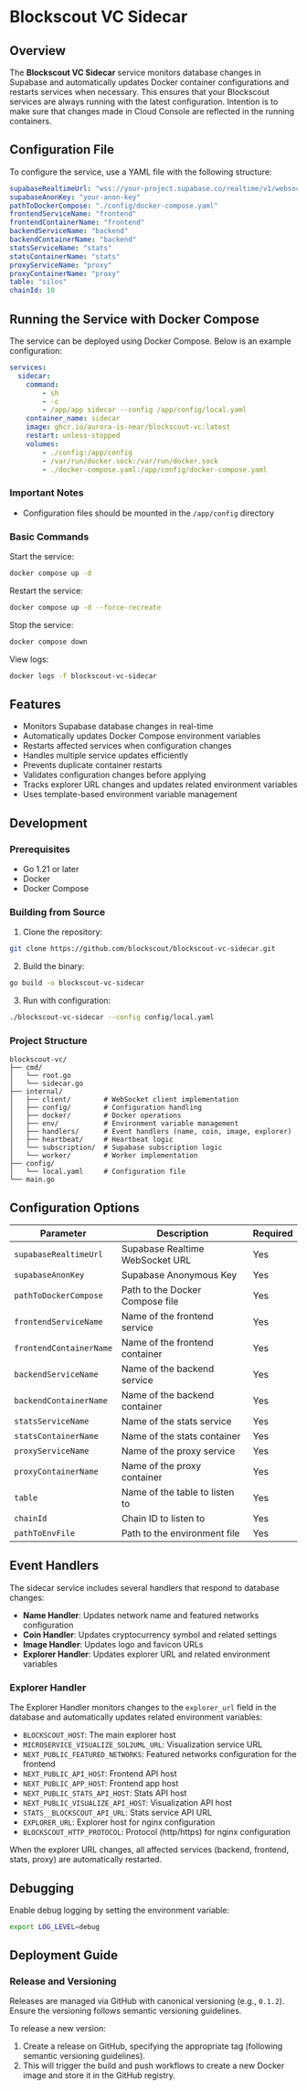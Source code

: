 # Blockscout VC Sidecar

## Overview

The **Blockscout VC Sidecar** service monitors database changes in Supabase and automatically updates Docker container configurations and restarts services when necessary. This ensures that your Blockscout services are always running with the latest configuration. Intention is to make sure that changes made in Cloud Console are reflected in the running containers.

## Configuration File

To configure the service, use a YAML file with the following structure:

```yaml
supabaseRealtimeUrl: "wss://your-project.supabase.co/realtime/v1/websocket"
supabaseAnonKey: "your-anon-key"
pathToDockerCompose: "./config/docker-compose.yaml"
frontendServiceName: "frontend"
frontendContainerName: "frontend"
backendServiceName: "backend"
backendContainerName: "backend"
statsServiceName: "stats"
statsContainerName: "stats"
proxyServiceName: "proxy"
proxyContainerName: "proxy"
table: "silos"
chainId: 10
```

## Running the Service with Docker Compose

The service can be deployed using Docker Compose. Below is an example configuration:

```yaml
services:
  sidecar:
    command:
        - sh
        - -c
        - /app/app sidecar --config /app/config/local.yaml
    container_name: sidecar
    image: ghcr.io/aurora-is-near/blockscout-vc:latest
    restart: unless-stopped
    volumes:
        - ./config:/app/config
        - /var/run/docker.sock:/var/run/docker.sock
        - ./docker-compose.yaml:/app/config/docker-compose.yaml
```

### Important Notes
- Configuration files should be mounted in the `/app/config` directory

### Basic Commands

Start the service:
```bash
docker compose up -d
```

Restart the service:
```bash
docker compose up -d --force-recreate
```

Stop the service:
```bash
docker compose down
```

View logs:
```bash
docker logs -f blockscout-vc-sidecar
```

## Features

- Monitors Supabase database changes in real-time
- Automatically updates Docker Compose environment variables
- Restarts affected services when configuration changes
- Handles multiple service updates efficiently
- Prevents duplicate container restarts
- Validates configuration changes before applying
- Tracks explorer URL changes and updates related environment variables
- Uses template-based environment variable management

## Development

### Prerequisites

- Go 1.21 or later
- Docker
- Docker Compose

### Building from Source

1. Clone the repository:
```bash
git clone https://github.com/blockscout/blockscout-vc-sidecar.git
```

2. Build the binary:
```bash
go build -o blockscout-vc-sidecar
```

3. Run with configuration:
```bash
./blockscout-vc-sidecar --config config/local.yaml
```

### Project Structure

```
blockscout-vc/
├── cmd/
│   └── root.go
│   └── sidecar.go
├── internal/
│   ├── client/        # WebSocket client implementation
│   ├── config/        # Configuration handling
│   ├── docker/        # Docker operations
│   ├── env/           # Environment variable management
│   ├── handlers/      # Event handlers (name, coin, image, explorer)
│   ├── heartbeat/     # Heartbeat logic
│   └── subscription/  # Supabase subscription logic
│   └── worker/        # Worker implementation
├── config/
│   └── local.yaml     # Configuration file
└── main.go
```

## Configuration Options

| Parameter | Description | Required |
|-----------|-------------|----------|
| `supabaseRealtimeUrl` | Supabase Realtime WebSocket URL | Yes |
| `supabaseAnonKey` | Supabase Anonymous Key | Yes |
| `pathToDockerCompose` | Path to the Docker Compose file | Yes |
| `frontendServiceName` | Name of the frontend service | Yes |
| `frontendContainerName` | Name of the frontend container | Yes |
| `backendServiceName` | Name of the backend service | Yes |
| `backendContainerName` | Name of the backend container | Yes |
| `statsServiceName` | Name of the stats service | Yes |
| `statsContainerName` | Name of the stats container | Yes |
| `proxyServiceName` | Name of the proxy service | Yes |
| `proxyContainerName` | Name of the proxy container | Yes |
| `table` | Name of the table to listen to | Yes |
| `chainId` | Chain ID to listen to | Yes |
| `pathToEnvFile` | Path to the environment file | Yes |

## Event Handlers

The sidecar service includes several handlers that respond to database changes:

- **Name Handler**: Updates network name and featured networks configuration
- **Coin Handler**: Updates cryptocurrency symbol and related settings
- **Image Handler**: Updates logo and favicon URLs
- **Explorer Handler**: Updates explorer URL and related environment variables

### Explorer Handler

The Explorer Handler monitors changes to the `explorer_url` field in the database and automatically updates related environment variables:

- `BLOCKSCOUT_HOST`: The main explorer host
- `MICROSERVICE_VISUALIZE_SOL2UML_URL`: Visualization service URL
- `NEXT_PUBLIC_FEATURED_NETWORKS`: Featured networks configuration for the frontend
- `NEXT_PUBLIC_API_HOST`: Frontend API host
- `NEXT_PUBLIC_APP_HOST`: Frontend app host
- `NEXT_PUBLIC_STATS_API_HOST`: Stats API host
- `NEXT_PUBLIC_VISUALIZE_API_HOST`: Visualization API host
- `STATS__BLOCKSCOUT_API_URL`: Stats service API URL
- `EXPLORER_URL`: Explorer host for nginx configuration
- `BLOCKSCOUT_HTTP_PROTOCOL`: Protocol (http/https) for nginx configuration

When the explorer URL changes, all affected services (backend, frontend, stats, proxy) are automatically restarted.

## Debugging

Enable debug logging by setting the environment variable:
```bash
export LOG_LEVEL=debug
```

## Deployment Guide

### Release and Versioning

Releases are managed via GitHub with canonical versioning (e.g., `0.1.2`). Ensure the versioning follows semantic versioning guidelines.

To release a new version:
1. Create a release on GitHub, specifying the appropriate tag (following semantic versioning guidelines).
2. This will trigger the build and push workflows to create a new Docker image and store it in the GitHub registry.